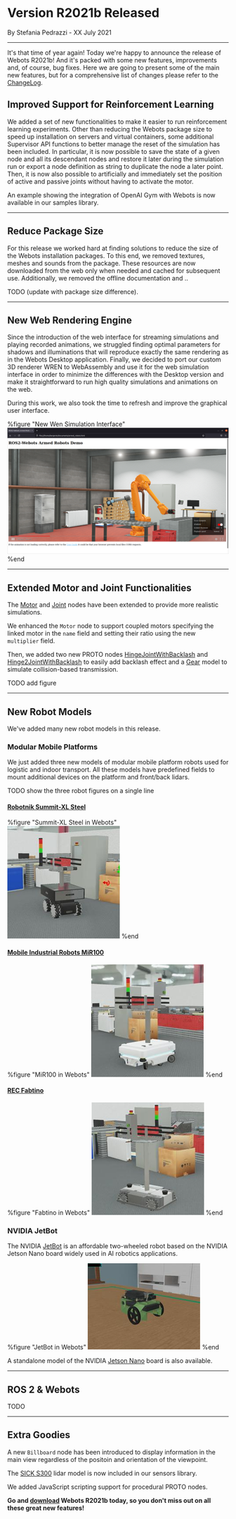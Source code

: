 # Version R2021b Released

<p id="publish-data">By Stefania Pedrazzi - XX July 2021</p>

---

It's that time of year again! Today we're happy to announce the release of Webots R2021b!
And it's packed with some new features, improvements and, of course, bug fixes.
Here we are going to present some of the main new features, but for a comprehensive list of changes please refer to the [ChangeLog](../reference/changelog-r2021.md).


## Improved Support for Reinforcement Learning

We added a set of new functionalities to make it easier to run reinforcement learning experiments.
Other than reducing the Webots package size to speed up installation on servers and virtual containers, some additional Supervisor API functions to better manage the reset of the simulation has been included.
In particular, it is now possible to save the state of a given node and all its descendant nodes and restore it later during the simulation run or export a node definition as string to duplicate the node a later point.
Then, it is now also possible to artificially and immediately set the position of active and passive joints without having to activate the motor.

An example showing the integration of OpenAI Gym with Webots is now available in our samples library.

---

## Reduce Package Size

For this release we worked hard at finding solutions to reduce the size of the Webots installation packages.
To this end, we removed textures, meshes and sounds from the package. These resources are now downloaded from the web only when needed and cached for subsequent use.
Additionally, we removed the offline documentation and ..

TODO (update with package size difference).

---

## New Web Rendering Engine

Since the introduction of the web interface for streaming simulations and playing recorded animations, we struggled finding optimal parameters for shadows and illuminations that will reproduce exactly the same rendering as in the Webots Desktop application.
Finally, we decided to port our custom 3D renderer WREN to WebAssembly and use it for the web simulation interface in order to minimize the differences with the Desktop version and make it straightforward to run high quality simulations and animations on the web.

During this work, we also took the time to refresh and improve the graphical user interface.

%figure "New Wen Simulation Interface"
![Web Simulation Interface](images/web_simulation_interface.png)
%end

---

## Extended Motor and Joint Functionalities

The [Motor](../reference/motor.md) and [Joint](../reference/joint.md) nodes have been extended to provide more realistic simulations.

We enhanced the `Motor` node to support coupled motors specifying the linked motor in the `name` field and setting their ratio using the new `multiplier` field.

Then, we added two new PROTO nodes [HingeJointWithBacklash](../guide/hinge-joint-with-backlash) and [Hinge2JointWithBacklash](../guide/hinge-2-joint-with-backlash) to easily add backlash effect and a [Gear](..//doc/guide/object-gear.md) model to simulate collision-based transmission.

TODO add figure

---

## New Robot Models

We've added many new robot models in this release.

### Modular Mobile Platforms

We just added three new models of modular mobile platform robots used for logistic and indoor transport.
All these models have predefined fields to mount additional devices on the platform and front/back lidars.

TODO show the three robot figures on a single line

#### [Robotnik Summit-XL Steel](../guide/summit-xl-steel.md)
%figure "Summit-XL Steel in Webots"
![Summit-XL Steel in Webots](images/summit_xl_steel.wbt.thumbnail.jpg)
%end

#### [Mobile Industrial Robots MiR100](../guide/mir100.md)
%figure "MiR100 in Webots"
![MiR100 in Webots](images/mir100.wbt.thumbnail.jpg)
%end

#### [REC Fabtino](../guide/fabtino.md)

%figure "Fabtino in Webots"
![Fabtino in Webots](images/fabtino.wbt.thumbnail.jpg)
%end

### NVIDIA JetBot

The NVIDIA [JetBot](../guide/jetbot.md) is an affordable two-wheeled robot based on the NVIDIA Jetson Nano board widely used in AI robotics applications.

%figure "JetBot in Webots"
![JetBot in Webots](images/jetbot.wbt.thumbnail.jpg)
%end

A standalone model of the NVIDIA [Jetson Nano](../guide/single-board-computers.md#nvidia-jetson-nano) board is also available.

---

## ROS 2 & Webots

TODO

---

## Extra Goodies

A new `Billboard` node has been introduced to display information in the main view regardless of the positoin and orientation of the viewpoint.

The [SICK S300](../guide/lidar-sensors.md#sick-s300) lidar model is now included in our sensors library.

We added JavaScript scripting support for procedural PROTO nodes.

**Go and [download](https://cyberbotics.com/#download) Webots R2021b today, so you don't miss out on all these great new features!**
